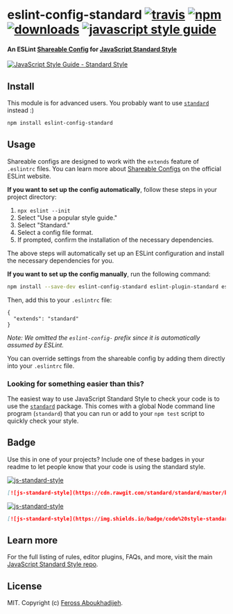 # eslint-config-standard [![travis][travis-image]][travis-url] [![npm][npm-image]][npm-url] [![downloads][downloads-image]][downloads-url] [![javascript style guide][standard-image]][standard-url]

[travis-image]: https://img.shields.io/travis/standard/eslint-config-standard/master.svg
[travis-url]: https://travis-ci.org/standard/eslint-config-standard
[npm-image]: https://img.shields.io/npm/v/eslint-config-standard.svg
[npm-url]: https://npmjs.org/package/eslint-config-standard
[downloads-image]: https://img.shields.io/npm/dm/eslint-config-standard.svg
[downloads-url]: https://npmjs.org/package/eslint-config-standard
[standard-image]: https://img.shields.io/badge/code_style-standard-brightgreen.svg
[standard-url]: https://standardjs.com

#### An ESLint [Shareable Config](https://eslint.org/docs/developer-guide/shareable-configs) for [JavaScript Standard Style](https://standardjs.com)

[![JavaScript Style Guide - Standard Style](https://cdn.rawgit.com/standard/standard/master/badge.svg)](https://standardjs.com)

## Install

This module is for advanced users. You probably want to use [`standard`](https://standardjs.com) instead :)

```bash
npm install eslint-config-standard
```

## Usage

Shareable configs are designed to work with the `extends` feature of `.eslintrc` files.
You can learn more about
[Shareable Configs](https://eslint.org/docs/developer-guide/shareable-configs) on the
official ESLint website.

**If you want to set up the config automatically**, follow these steps in your project directory:

1. `npx eslint --init`
2. Select "Use a popular style guide."
3. Select "Standard."
4. Select a config file format.
5. If prompted, confirm the installation of the necessary dependencies.

The above steps will automatically set up an ESLint configuration and install the necessary dependencies for you.

**If you want to set up the config manually**, run the following command:

```bash
npm install --save-dev eslint-config-standard eslint-plugin-standard eslint-plugin-promise eslint-plugin-import eslint-plugin-node
```

Then, add this to your `.eslintrc` file:

```
{
  "extends": "standard"
}
```

*Note: We omitted the `eslint-config-` prefix since it is automatically assumed by ESLint.*

You can override settings from the shareable config by adding them directly into your
`.eslintrc` file.

### Looking for something easier than this?

The easiest way to use JavaScript Standard Style to check your code is to use the
[`standard`](https://standardjs.com) package. This comes with a global
Node command line program (`standard`) that you can run or add to your `npm test` script
to quickly check your style.

## Badge

Use this in one of your projects? Include one of these badges in your readme to
let people know that your code is using the standard style.

[![js-standard-style](https://cdn.rawgit.com/standard/standard/master/badge.svg)](https://standardjs.com)

```markdown
[![js-standard-style](https://cdn.rawgit.com/standard/standard/master/badge.svg)](https://standardjs.com)
```

[![js-standard-style](https://img.shields.io/badge/code%20style-standard-brightgreen.svg)](https://standardjs.com)

```markdown
[![js-standard-style](https://img.shields.io/badge/code%20style-standard-brightgreen.svg)](https://standardjs.com)
```

## Learn more

For the full listing of rules, editor plugins, FAQs, and more, visit the main
[JavaScript Standard Style repo](https://standardjs.com).

## License

MIT. Copyright (c) [Feross Aboukhadijeh](https://feross.org).
